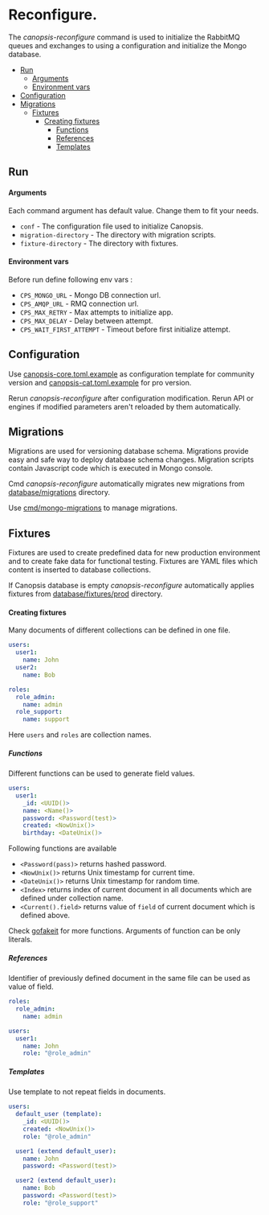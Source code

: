 # Reconfigure.

The *canopsis-reconfigure* command is used to initialize the RabbitMQ queues and exchanges to using a configuration and
initialize the Mongo database.

- [Run](#run)
    - [Arguments](#arguments)
    - [Environment vars](#environment-vars)
- [Configuration](#configuration)
- [Migrations](#migrations)
  - [Fixtures](#fixtures)
    - [Creating fixtures](#creating-fixtures)
      - [Functions](#functions)
      - [References](#references)
      - [Templates](#templates)

## Run

#### Arguments

Each command argument has default value. Change them to fit your needs.

- `conf` - The configuration file used to initialize Canopsis.
- `migration-directory` - The directory with migration scripts.
- `fixture-directory` - The directory with fixtures.

#### Environment vars

Before run define following env vars :

- `CPS_MONGO_URL` - Mongo DB connection url.
- `CPS_AMQP_URL` - RMQ connection url.
- `CPS_MAX_RETRY` - Max attempts to initialize app.
- `CPS_MAX_DELAY` - Delay between attempt.
- `CPS_WAIT_FIRST_ATTEMPT` - Timeout before first initialize attempt.

## Configuration

Use [canopsis-core.toml.example](./canopsis-core.toml.example) as configuration template for community version
and [canopsis-cat.toml.example](./canopsis-cat.toml.example) for pro version.

Rerun *canopsis-reconfigure* after configuration modification. Rerun API or engines if modified parameters aren't reloaded by them automatically.  

## Migrations

Migrations are used for versioning database schema. Migrations provide easy and safe way to deploy database schema changes.
Migration scripts contain Javascript code which is executed in Mongo console.  

Cmd *canopsis-reconfigure* automatically migrates new migrations from [database/migrations](../../database/migrations) directory.

Use [cmd/mongo-migrations](../mongo-migrations) to manage migrations. 

## Fixtures

Fixtures are used to create predefined data for new production environment and to create fake data for functional testing.
Fixtures are YAML files which content is inserted to database collections. 

If Canopsis database is empty *canopsis-reconfigure* automatically applies fixtures from [database/fixtures/prod](../../database/fixtures/prod) directory.

#### Creating fixtures

Many documents of different collections can be defined in one file.

```yaml
users:
  user1:
    name: John
  user2:
    name: Bob

roles:
  role_admin:
    name: admin
  role_support:
    name: support
```

Here `users` and `roles` are collection names.

##### Functions

Different functions can be used to generate field values.

```yaml
users:
  user1:
    _id: <UUID()>
    name: <Name()>
    password: <Password(test)>
    created: <NowUnix()>
    birthday: <DateUnix()>
```

Following functions are available

- `<Password(pass)>` returns hashed password.
- `<NowUnix()>` returns Unix timestamp for current time.
- `<DateUnix()>` returns Unix timestamp for random time.
- `<Index>` returns index of current document in all documents which are defined under collection name.
- `<Current().field>` returns value of `field` of current document which is defined above.

Check [gofakeit](https://github.com/brianvoe/gofakeit) for more functions. Arguments of function can be only literals.

##### References

Identifier of previously defined document in the same file can be used as value of field.

```yaml
roles:
  role_admin:
    name: admin

users:
  user1:
    name: John
    role: "@role_admin"  
```

##### Templates

Use template to not repeat fields in documents.

```yaml
users:
  default_user (template):
    _id: <UUID()>
    created: <NowUnix()>
    role: "@role_admin"

  user1 (extend default_user):
    name: John
    password: <Password(test)>

  user2 (extend default_user):
    name: Bob
    password: <Password(test)>
    role: "@role_support"
```
